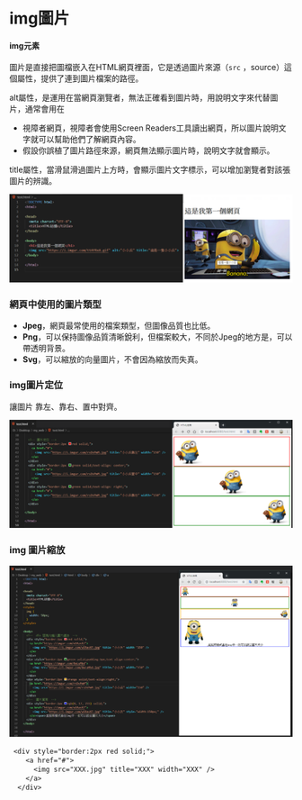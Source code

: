# img圖片

#### img元素

圖片是直接把圖檔嵌入在HTML網頁裡面，它是透過圖片來源（`src` ，source）這個屬性，提供了連到圖片檔案的路徑。

alt屬性，是運用在當網頁瀏覽者，無法正確看到圖片時，用說明文字來代替圖片，通常會用在

* 視障者網頁，視障者會使用Screen Readers工具讀出網頁，所以圖片說明文字就可以幫助他們了解網頁內容。
* 假設你誤植了圖片路徑來源，網頁無法顯示圖片時，說明文字就會顯示。

title屬性，當滑鼠滑過圖片上方時，會顯示圖片文字標示，可以增加瀏覽者對該張圖片的辨識。

![](../.gitbook/assets/image%20%28120%29.png)

### 網頁中使用的圖片類型

* **Jpeg**，網頁最常使用的檔案類型，但圖像品質也比低。
* **Png**，可以保持圖像品質清晰銳利，但檔案較大，不同於Jpeg的地方是，可以帶透明背景。
* **Svg**，可以縮放的向量圖片，不會因為縮放而失真。

### img圖片定位

讓圖片 靠左、靠右、置中對齊。

![](../.gitbook/assets/image%20%2862%29.png)

### img 圖片縮放

![](../.gitbook/assets/image%20%2888%29.png)

```markup
 <div style="border:2px red solid;">
    <a href="#">
      <img src="XXX.jpg" title="XXX" width="XXX" />
    </a>
  </div>
```


